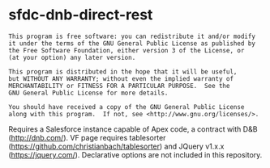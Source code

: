 # sfdc-dnb-direct-rest
    This program is free software: you can redistribute it and/or modify
    it under the terms of the GNU General Public License as published by
    the Free Software Foundation, either version 3 of the License, or
    (at your option) any later version.

    This program is distributed in the hope that it will be useful,
    but WITHOUT ANY WARRANTY; without even the implied warranty of
    MERCHANTABILITY or FITNESS FOR A PARTICULAR PURPOSE.  See the
    GNU General Public License for more details.

    You should have received a copy of the GNU General Public License
    along with this program.  If not, see <http://www.gnu.org/licenses/>.
Requires a Salesforce instance capable of Apex code, a contract with D&B (http://dnb.com/). VF page requires tablesorter (https://github.com/christianbach/tablesorter) and JQuery v1.x.x (https://jquery.com/). Declarative options are not included in this repository. 
